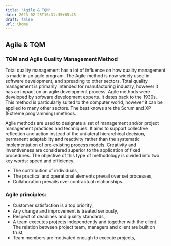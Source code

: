 ```yaml
---
title: "Agile & TQM"
date: 2023-02-25T16:31:35+05:45
draft: false
url: \home
---
```


## Agile & TQM
### TQM and Agile Quality Management Method
Total quality management has a lot of influence on how quality management is made in an agile program. The Agile method is now widely used in software development, and spreading to other sectors. Total quality management is primarily intended for manufacturing industry, however it has an impact on an agile development process. Agile methods were developed by software development experts. It dates back to the 1930s. This method is particularly suited to the computer world, however it can be applied to many other sectors. The best knows are the Scrum and XP (Extreme programming) methods.

Agile methods are used to designate a set of management and/or project management practices and techniques. It aims to support collective reflection and action instead of the unilateral hierarchical decision, permanent adaptability and reactivity rather than the systematic implementation of pre-existing process models. Creativity and inventiveness are considered superior to the application of fixed procedures. The objective of this type of methodology is divided into two key words: speed and efficiency.
- The contribution of individuals,
- The practical and operational elements prevail over set processes,
- Collaboration prevails over contractual relationships.
### Agile principles:
* Customer satisfaction is a top priority,
* Any change and improvement is treated seriously,
* Respect of deadlines and quality standards,
* A team executes projects independently and together with the client. The relation between project team, managers and client are built on trust,
* Team members are motivated enough to execute projects,